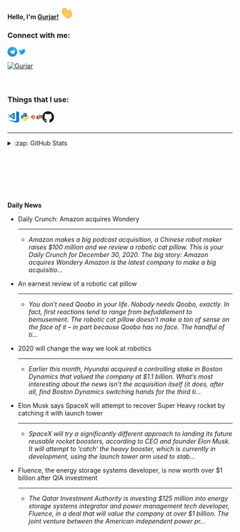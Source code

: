#### Hello, I'm [Gurjar!](https://GurjarKing.github.io) <img src="https://raw.githubusercontent.com/ABSphreak/ABSphreak/master/gifs/Hi.gif" width="30px"></h2>


### Connect with me:

[<img align="left" alt="Gurjar | Telegram" width="22px" src="https://raw.githubusercontent.com/github/explore/80688e429a7d4ef2fca1e82350fe8e3517d3494d/topics/telegram/telegram.png" />][Telegram]
[<img align="left" alt="Gurjar | Twitter" width="22px" src="https://raw.githubusercontent.com/github/explore/80688e429a7d4ef2fca1e82350fe8e3517d3494d/topics/twitter/twitter.png" />][Twitter]
<br >
<br >
<a href="https://github.com/GurjarKing"><img src="https://komarev.com/ghpvc/?username=GurjarKing" alt="Gurjar" /></a> <br />
<br />
<br />
<!-- <br >

![](https://visitor-badge.glitch.me/badge?page_id=GurjarKing)

<br /> -->

### Things that I use:

[<img align="left" alt="Visual Studio Code" width="26px" src="https://raw.githubusercontent.com/github/explore/80688e429a7d4ef2fca1e82350fe8e3517d3494d/topics/visual-studio-code/visual-studio-code.png" />][VSCode]
[<img align="left" alt="Python" width="26px" src="https://raw.githubusercontent.com/github/explore/80688e429a7d4ef2fca1e82350fe8e3517d3494d/topics/python/python.png" />][Python]
[<img align="left" alt="Git" width="26px" src="https://raw.githubusercontent.com/github/explore/80688e429a7d4ef2fca1e82350fe8e3517d3494d/topics/git/git.png" />][Git]
[<img align="left" alt="GitHub" width="26px" src="https://raw.githubusercontent.com/github/explore/78df643247d429f6cc873026c0622819ad797942/topics/github/github.png" />][Github]

<br />
<br />

---
<details>
  <summary>:zap: GitHub Stats</summary>

<img align="left" alt="Gurjar's Github Stats" src="https://github-readme-stats.vercel.app/api?username=GurjarKing&show_icons=true&hide_border=true&count_private=true&include_all_commit=true&theme=algolia" />

</details>

<!-- ### 🔔 My latest tweet
<a href="https://twitter.com/Gurjar_King43" target="_blank">
	<img src="https://github.com/GurjarKing/GurjarKing/raw/master/tweet.png" width="70%" align="center" alt="Click to view on Twitter" title="My latest tweet, as an image"/>
</a> -->
<br>

<pre>

</pre>

<!-- **Quote of the hour:**

{qoth}

~ {qoth_author}
<pre>

</pre> -->
<br>
<pre>


</pre>
<strong>Daily News</strong>
  
  - Daily Crunch: Amazon acquires Wondery
     <hr/>
     
      - *Amazon makes a big podcast acquisition, a Chinese robot maker raises $100 million and we review a robotic cat pillow. This is your Daily Crunch for December 30, 2020. The big story: Amazon acquires Wondery Amazon is the latest company to make a big acquisitio…*
     
  - An earnest review of a robotic cat pillow
      <hr/>
      
      - *You don’t need Qoobo in your life. Nobody needs Qoobo, exactly. In fact, first reactions tend to range from befuddlement to bemusement. The robotic cat pillow doesn’t make a ton of sense on the face of it – in part because Qoobo has no face. The handful of ti…*
      
  - 2020 will change the way we look at robotics
      <hr/>
      
      - *Earlier this month, Hyundai acquired a controlling stake in Boston Dynamics that valued the company at $1.1 billion. What’s most interesting about the news isn’t the acquisition itself (it does, after all, find Boston Dynamics switching hands for the third ti…*
      
  - Elon Musk says SpaceX will attempt to recover Super Heavy rocket by catching it with launch tower
      <hr/>
      
      - *SpaceX will try a significantly different approach to landing its future reusable rocket boosters, according to CEO and founder Elon Musk. It will attempt to ‘catch’ the heavy booster, which is currently in development, using the launch tower arm used to stab…*
       
  - Fluence, the energy storage systems developer, is now worth over $1 billion after QIA investment
      <hr/>
       
       - *The Qatar Investment Authority is investing $125 million into energy storage systems integrator and power management tech developer, Fluence, in a deal that will value the company at over $1 billion. The joint venture between the American independent power pr…*
      

<br />

[VSCode]: https://code.visualstudio.com/
[Python]: https://www.python.org/
[Git]: https://git-scm.com/
[Github]: https://github.com/
[Telegram]: https://t.me/Gurjar_King/
[Twitter]: https://twitter.com/Gurjar_King43/
